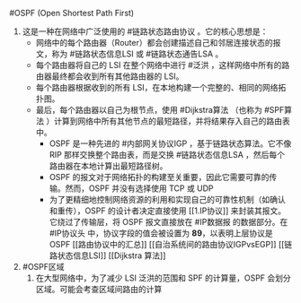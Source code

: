 #OSPF   (Open Shortest Path First) 
1. 这是一种在网络中广泛使用的 #链路状态路由协议 。它的核心思想是： 
    *   网络中的每个路由器（Router）都会创建描述自己和邻居连接状态的报文，称为 #链路状态信息LSI 或 #链路状态通告LSA 。
    *   每个路由器将自己的 LSI 在整个网络中进行 #泛洪 ，这样网络中所有的路由器最终都会收到所有其他路由器的 LSI。
    *   每个路由器根据收到的所有 LSI，在本地构建一个完整的、相同的网络拓扑图。
    *   最后，每个路由器以自己为根节点，使用 #Dijkstra算法   （也称为 #SPF算法 ）计算到网络中所有其他节点的最短路径，并将结果存入自己的路由表中。 
	    *  OSPF 是一种先进的 #内部网关协议IGP ，基于链路状态算法。它不像 RIP 那样交换整个路由表，而是交换 #链路状态信息LSA ，然后每个路由器在本地计算出最短路径树。
	    *   OSPF 的报文对于网络拓扑的构建至关重要，因此它需要可靠的传输。然而，OSPF 并没有选择使用 TCP 或 UDP
	    * 为了更精细地控制网络资源的利用和实现自己的可靠性机制（如确认和重传），OSPF 的设计者决定直接使用 [[1.IP协议]] 来封装其报文。它绕过了传输层，将 OSPF 报文直接放在 #IP数据报 的数据部分。在 #IP协议头 中，协议字段的值会被设置为 **89**，以表明上层协议是 OSPF 
[[路由协议中的汇总]]  [[自治系统间的路由协议IGPvsEGP]]     [[链路状态信息LSI]]  [[Dijkstra 算法]]
2. #OSPF区域 
	1. 在大型网络中，为了减少 LSI 泛洪的范围和 SPF 的计算量，OSPF 会划分区域。可能会考查区域间路由的计算
